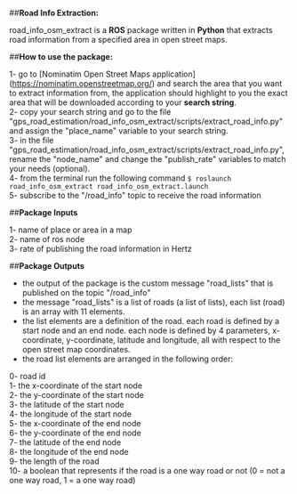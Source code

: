 ##**Road Info Extraction:**

road_info_osm_extract is a **ROS** package written in **Python** that extracts road information from a specified area in open street maps.

##**How to use the package:**

1- go to [Nominatim Open Street Maps application] (https://nominatim.openstreetmap.org/) and search the area that you want to extract information from, the application should highlight to you the exact area that will be downloaded according to your **search string**.  
2- copy your search string and go to the file "gps_road_estimation/road_info_osm_extract/scripts/extract_road_info.py" and assign the "place_name" variable to your search string.  
3- in the file "gps_road_estimation/road_info_osm_extract/scripts/extract_road_info.py", rename the "node_name" and change the "publish_rate" variables to match your needs (optional).  
4- from the terminal run the following command `$ roslaunch road_info_osm_extract road_info_osm_extract.launch`  
5- subscribe to the "/road_info" topic to receive the road information

##**Package Inputs**

1- name of place or area in a map  
2- name of ros node  
3- rate of publishing the road information in Hertz  

##**Package Outputs**

- the output of the package is the custom message "road_lists" that is published on the topic "/road_info"  
- the message "road_lists" is a list of roads (a list of lists), each list (road) is an array with 11 elements.  
- the list elements are a definition of the road. each road is defined by a start node and an end node. each node is defined by 4 parameters, x-coordinate, y-coordinate, latitude and longitude, all with respect to the open street map coordinates.  
- the road list elements are arranged in the following order:  

0- road id  
1- the x-coordinate of the start node  
2- the y-coordinate of the start node  
3- the latitude of the start node  
4- the longitude of the start node  
5- the x-coordinate of the end node  
6- the y-coordinate of the end node  
7- the latitude of the end node  
8- the longitude of the end node  
9- the length of the road  
10- a boolean that represents if the road is a one way road or not (0 = not a one way road, 1 = a one way road)  

##
